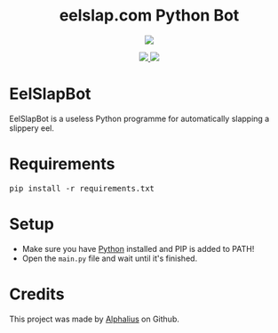 <h1 align="center">eelslap.com Python Bot</h1>
<p align="center">
 <img src="https://i.imgur.com/2KQRx2G.png">
</p>
<p align="center">
  <p align="center"> <a href="https://twitter.com/alphaliuz" target="blank">
    <img src="https://img.shields.io/github/downloads/Alphalius/EelSlapBot/total?style=for-the-badge">
    <img src="https://img.shields.io/discord/1023512816491180123?color=%2300adef&label=DISCORD&style=for-the-badge">
  </a>
</p>

# EelSlapBot
EelSlapBot is a useless Python programme for automatically slapping a slippery eel.

# Requirements
<pre>pip install -r requirements.txt</pre>

# Setup
 - Make sure you have [Python](https://www.python.org/downloads) installed and PIP is added to PATH!
 - Open the ```main.py``` file and wait until it's finished.

# Credits
This project was made by [Alphalius](https://www.github.com/Alphalius) on Github.
